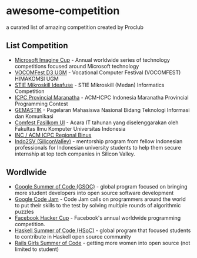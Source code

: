 # awesome-competition
a curated list of amazing competition created by Proclub

## List Competition
* [Microsoft Imagine Cup](https://www.imaginecup.com/) - Annual worldwide series of technology competitions focused around Microsoft technology
* [VOCOMFest D3 UGM](www.vocomfest.com) - Vocational Computer Festival (VOCOMFEST) HIMAKOMSI UGM
* [STIE Mikroskill Ideafuse](https://ideafuse.mikroskil.ac.id) - STIE Mikroskill (Medan) Informatics Competition
* [ICPC Provincial Maranatha](http://icpc.it.maranatha.edu/) - ACM-ICPC Indonesia Maranatha Provincial Programming Contest
* [GEMASTIK](https://twitter.com/_gemastik) - Pagelaran Mahasiswa Nasional Bidang Teknologi Informasi dan Komunikasi
* [Comfest Fasilkom UI](https://compfest.web.id) - Acara IT tahunan yang diselenggarakan oleh Fakultas Ilmu Komputer Universitas Indonesia
* [INC / ACM ICPC Regional Binus](http://competition.binus.ac.id/portal/)
* [Indo2SV (SiliconValley)](http://indo2sv.com/) - mentorship program from fellow Indonesian professionals for Indonesian university students to help them secure internship at top tech companies in Silicon Valley.

## Wordlwide
* [Google Summer of Code (GSOC)](https://summerofcode.withgoogle.com/) - global program focused on bringing more student developers into open source software development
* [Google Code Jam](https://code.google.com/codejam/) - Code Jam calls on programmers around the world to put their skills to the test by solving multiple rounds of algorithmic puzzles
* [Facebook Hacker Cup](https://www.facebook.com/hackercup/) - Facebook's annual worldwide programming competition.
* [Haskell Summer of Code (HSoC)](https://summer.haskell.org/) - global program that focused students to contribute in Haskell open source community
* [Rails Girls Summer of Code](https://railsgirlssummerofcode.org/) - getting more women into open source (not limited to student)

